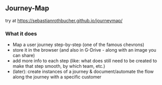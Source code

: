 ## Journey-Map

try at https://sebastianrothbucher.github.io/journeymap/

### What it does

- Map a user journey step-by-step (one of the famous chevrons)
- store it in the browser (and also in G-Drive - along with an image you can share)
- add more info to each step (like: what does still need to be created to make that step smooth, by which team, etc.)
- (later): create instances of a journey & document/automate the flow along the journey with a specific customer
